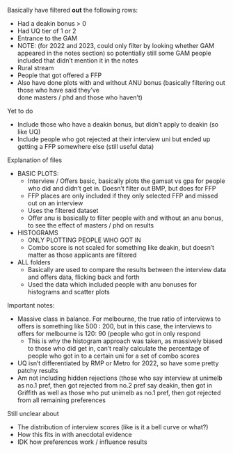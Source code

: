 Basically have filtered **out** the following rows:
- Had a deakin bonus > 0
- Had UQ tier of 1 or 2
- Entrance to the GAM 
-   NOTE: (for 2022 and 2023, could only filter by looking whether GAM appeared in the notes section) so
    potentially still some GAM people included that didn’t mention it in the notes
- Rural stream
- People that got offered a FFP
- Also have done plots with and without ANU bonus (basically filtering out those who have said they’ve   
  done masters / phd and those who haven’t)

Yet to do
- Include those who have a deakin bonus, but didn’t apply to deakin (so like UQ)
- Include people who got rejected at their interview uni but ended up getting a FFP somewhere else (still useful data)

Explanation of files
- BASIC PLOTS:
  - Interview / Offers basic, basically plots the gamsat vs gpa for people who did and didn’t get in. Doesn’t filter out BMP, but does for FFP
  - FFP places are only included if they only selected FFP and missed out on an interview
  - Uses the filtered dataset
  - Offer anu is basically to filter people with and without an anu bonus, to see the effect of masters / phd on results
- HISTOGRAMS
  - ONLY PLOTTING PEOPLE WHO GOT IN
  - Combo score is not scaled for something like deakin, but doesn’t matter as those applicants are filtered
- ALL folders
  - Basically are used to compare the results between the interview data and offers data, flicking back and forth
  - Used the data which included people with anu bonuses for histograms and scatter plots

Important notes:
- Massive class in balance. For melbourne, the true ratio of interviews to offers is something like 500 : 200, but in this case, the interviews to offers for melbourne is 120: 90 (people who got in only respond
  - This is why the histogram approach was taken, as massively biased to those who did get in, can’t really calculate the percentage of people who got in to a certain uni for a set of combo scores
- UQ isn’t differentiated by RMP or Metro for 2022, so have some pretty patchy results
- Am not including hidden rejections (those who say interview at unimelb as no.1 pref, then got rejected from no.2 pref say deakin, then got in Griffith as well as those who put unimelb as no.1 pref, then got rejected from all remaining preferences

Still unclear about
- The distribution of interview scores (like is it a bell curve or what?)
- How this fits in with anecdotal evidence
- IDK how preferences work / influence results
